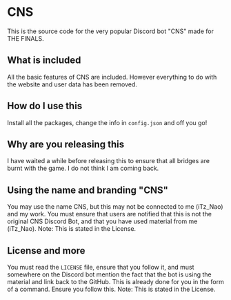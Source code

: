 # CNS
This is the source code for the very popular Discord bot "CNS" made for THE FINALS.

## What is included
All the basic features of CNS are included. However everything to do with the website and user data has been removed.

## How do I use this
Install all the packages, change the info in `config.json` and off you go!

## Why are you releasing this
I have waited a while before releasing this to ensure that all bridges are burnt with the game. I do not think I am coming back.

## Using the name and branding "CNS"
You may use the name CNS, but this may not be connected to me (iTz_Nao) and my work. You must ensure that users are notified that this is not the original CNS Discord Bot, and that you have used material from me (iTz_Nao). Note: This is stated in the License.

## License and more
You must read the `LICENSE` file, ensure that you follow it, and must somewhere on the Discord bot mention the fact that the bot is using the material and link back to the GitHub. This is already done for you in the form of a command. Ensure you follow this. Note: This is stated in the License.
